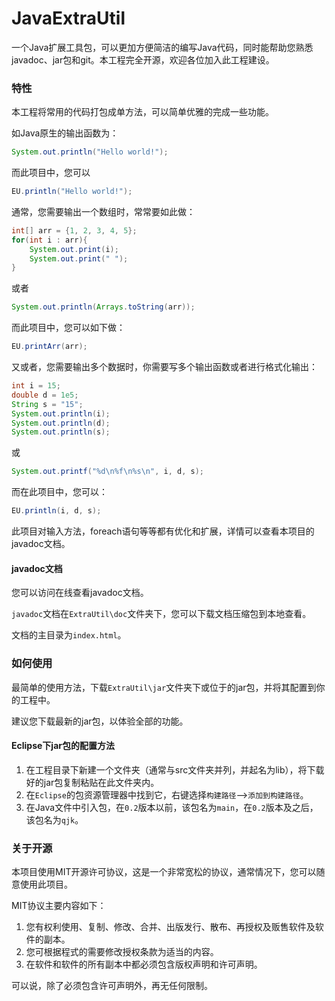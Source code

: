 # JavaExtraUtil
一个Java扩展工具包，可以更加方便简洁的编写Java代码，同时能帮助您熟悉javadoc、jar包和git。本工程完全开源，欢迎各位加入此工程建设。

### 特性

本工程将常用的代码打包成单方法，可以简单优雅的完成一些功能。

如Java原生的输出函数为：

```java
System.out.println("Hello world!");
```

而此项目中，您可以

```java
EU.println("Hello world!");
```

通常，您需要输出一个数组时，常常要如此做：

```java
int[] arr = {1, 2, 3, 4, 5};
for(int i : arr){
    System.out.print(i);
    System.out.print(" ");
}
```

或者

```java
System.out.println(Arrays.toString(arr));
```

而此项目中，您可以如下做：

```java
EU.printArr(arr);
```

又或者，您需要输出多个数据时，你需要写多个输出函数或者进行格式化输出：

```java
int i = 15;
double d = 1e5;
String s = "15";
System.out.println(i);
System.out.println(d);
System.out.println(s);
```

或

```java
System.out.printf("%d\n%f\n%s\n", i, d, s);
```

而在此项目中，您可以：

```java
EU.println(i, d, s);
```

此项目对输入方法，foreach语句等等都有优化和扩展，详情可以查看本项目的javadoc文档。

#### javadoc文档

您可以访问在线查看javadoc文档。

`javadoc`文档在`ExtraUtil\doc`文件夹下，您可以下载文档压缩包到本地查看。

文档的主目录为`index.html`。

### 如何使用

最简单的使用方法，下载`ExtraUtil\jar`文件夹下或位于的jar包，并将其配置到你的工程中。

建议您下载最新的jar包，以体验全部的功能。

#### Eclipse下jar包的配置方法

1. 在工程目录下新建一个文件夹（通常与src文件夹并列，并起名为lib），将下载好的jar包复制粘贴在此文件夹内。
2. 在`Eclipse`的包资源管理器中找到它，右键选择`构建路径`-->`添加到构建路径`。
3. 在Java文件中引入包，在`0.2`版本以前，该包名为`main`，在`0.2`版本及之后，该包名为`qjk`。

### 关于开源

本项目使用MIT开源许可协议，这是一个非常宽松的协议，通常情况下，您可以随意使用此项目。

MIT协议主要内容如下：

1. 您有权利使用、复制、修改、合并、出版发行、散布、再授权及贩售软件及软件的副本。
2. 您可根据程式的需要修改授权条款为适当的内容。
3. 在软件和软件的所有副本中都必须包含版权声明和许可声明。

可以说，除了必须包含许可声明外，再无任何限制。

